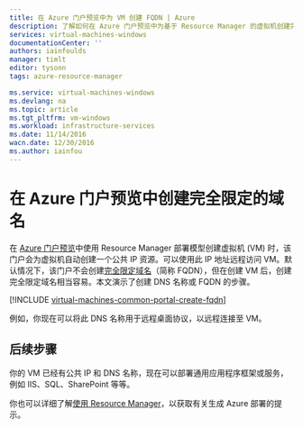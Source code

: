 ```yaml
---
title: 在 Azure 门户预览中为 VM 创建 FQDN | Azure
description: 了解如何在 Azure 门户预览中为基于 Resource Manager 的虚拟机创建完全限定域名 (FQDN)。
services: virtual-machines-windows
documentationCenter: ''
authors: iainfoulds
manager: timlt
editor: tysonn
tags: azure-resource-manager

ms.service: virtual-machines-windows
ms.devlang: na
ms.topic: article
ms.tgt_pltfrm: vm-windows
ms.workload: infrastructure-services
ms.date: 11/14/2016
wacn.date: 12/30/2016
ms.author: iainfou
---
```


# 在 Azure 门户预览中创建完全限定的域名
在 [Azure 门户预览](https://portal.azure.cn)中使用 Resource Manager 部署模型创建虚拟机 (VM) 时，该门户会为虚拟机自动创建一个公共 IP 资源。可以使用此 IP 地址远程访问 VM。默认情况下，该门户不会创建[完全限定域名](https://en.wikipedia.org/wiki/Fully_qualified_domain_name)（简称 FQDN），但在创建 VM 后，创建完全限定域名相当容易。本文演示了创建 DNS 名称或 FQDN 的步骤。

[!INCLUDE [virtual-machines-common-portal-create-fqdn](../../includes/virtual-machines-common-portal-create-fqdn.md)]

例如，你现在可以将此 DNS 名称用于远程桌面协议，以远程连接至 VM。

## 后续步骤
你的 VM 已经有公共 IP 和 DNS 名称，现在可以部署通用应用程序框架或服务，例如 IIS、SQL、SharePoint 等等。

你也可以详细了解[使用 Resource Manager](../azure-resource-manager/resource-group-overview.md)，以获取有关生成 Azure 部署的提示。

<!---HONumber=Mooncake_Quality_Review_1215_2016-->